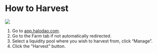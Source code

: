 # How to Harvest

![](../../../.gitbook/assets/cleanshot-2021-06-08-at-17.19.39.gif)

1. Go to [app.halodao.com](https://app.halodao.com).
2. Go to the Farm tab if not automatically redirected.
3. Select a liquidity pool where you wish to harvest from, click “Manage”.
4. Click the "Harvest" button.

